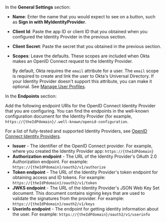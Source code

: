 In the **General Settings** section:

* **Name**: Enter the name that you would expect to see on a button, such as **Sign in with MyIdentityProvider**.
* **Client Id**: Paste the app ID or client ID that you obtained when you configured the Identity Provider in the <GuideLink link="../create-an-app-at-idp">previous section</GuideLink>.
* **Client Secret**: Paste the secret that you obtained in the <GuideLink link="../create-an-app-at-idp">previous section</GuideLink>. 
* **Scopes**: Leave the defaults. These scopes are included when Okta makes an OpenID Connect request to the Identity Provider.

    By default, Okta requires the `email` attribute for a user. The `email` scope is required to create and link the user to Okta's Universal Directory. If your Identity Provider doesn't support this attribute, you can make it optional. See [Manage User Profiles](https://help.okta.com/en/prod/Content/Topics/Directory/eu-profile-editor.htm).

In the **Endpoints** section:

Add the following endpoint URIs for the OpenID Connect Identity Provider that you are configuring. You can find the endpoints in the well-known configuration document for the Identity Provider (for example, `https://{theIdPdomain}/.well-known/openid-configuration`. 

For a list of fully-tested and supported Identity Providers, see [OpenID Connect Identity Providers](/docs/guides/add-an-external-idp/before-you-begin/#supported-openid-connect-identity-providers).

* **Issuer** - The identifier of the OpenID Connect provider. For example, where you created the Identity Provider app: `https://{theIdPdomain}`
* **Authorization endpoint** - The URL of the Identity Provider's OAuth 2.0 Authorization endpoint. For example: `https://{theIdPdomain}/oauth2/v1/authorize`
* **Token endpoint** - The URL of the Identity Provider's token endpoint for obtaining access and ID tokens. For example: `https://{theIdPdomain}/oauth2/v1/token`
* **JWKS endpoint** - The URL of the Identity Provider's JSON Web Key Set document. This document contains signing keys that are used to validate the signatures from the provider. For example: `https://{theIdPdomain}/oauth2/v1/keys`
* **Userinfo endpoint** - The endpoint for getting identity information about the user. For example: `https://{theIdPdomain}/oauth2/v1/userinfo`